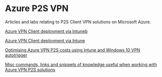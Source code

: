 # Azure P2S VPN 

Articles and labs relating to P2S Client VPN solutions on Microsoft Azure.

[Azure VPN Client deployment via Intuneb](https://github.com/adstuart/azure-vpn-p2s/tree/main/vwan-multihub)

[Azure VPN Client deployment via Intune](https://github.com/adstuart/azure-vpn-p2s/tree/main/intune-azurevpnclient)

[Optimising Azure VPN P2S costs using Intune and Windows 10 VPN autotrigger](https://github.com/adstuart/azure-vpn-p2s/tree/main/intune-win10-triggers)

[Misc commands, links and snippets of knowledge useful when working with Azure VPN P2S solutions](https://github.com/adstuart/azure-vpn-p2s/tree/main/misc-cheatsheet)
